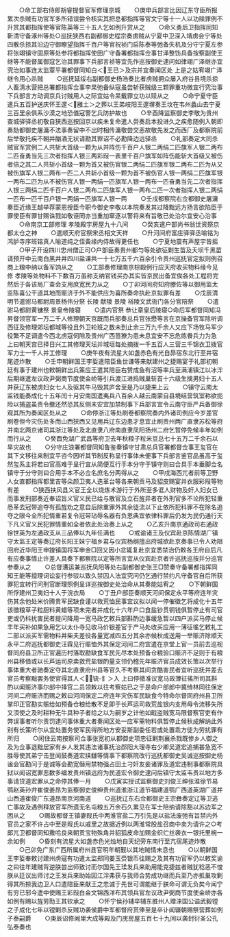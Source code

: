 <!-- { "loadSidebar": true } -->
　　○命工部右侍郎胡睿提督官军修理京城
　　○庚申兵部言比因辽东守臣所报累次杀贼有功官军多所错误尝令核实其把总都指挥等官文宁等十一人以功赎罪例不升赏其都指挥使等官陈英等三十五人乞如例升赏从之
　　○命义勇后卫指挥同知靳清守备涿州等处○巡抚狭西右副都御史程宗奏虏贼从宁夏中卫深入靖虏会宁等处四散杀掠其沿边守御瞭望指挥千百户等官祝祯门启陈泰等弛备失机及分守宁夏左参将张翊镇守固原等处参将都指挥使田广守备署都指挥佥事甘泽整饬兵备按察副使王继等不能督属御寇乞治其罪事下兵部言祯等宜先作巡按御史逮问如律翊广泽继亦宜究治如事连太监覃平署都督同知白＜王已＞及宗并宜奏闻区处  上是之姑宥翊广泽继令用心杀贼
　　○巡抚延绥右副都御史杨浩奏比者虏贼拥众屡入府谷县境杀掠人畜清水营把总署都指挥佥事李杲弛备纵寇虽尝斩获贼级三颗罪重功微宜行究治事下兵部言方动调京兵讨贼用人之际宜姑令杲戴罪立功以赎从之
　　○命宁夏守臣遣兵五百护送庆怀王邃＜雝土＞之葬以王弟岐阳王邃塀奏王坟在韦州蠡山去宁夏三百里余俱系沙漠之地恐值寇警乞兵防护故也
　　○辛酉降监察御史李敬为贵州查城驿驿丞初敬自狭西巡按回京以疾未复命遣人赍奏启本投进久之疾愈随例入朝即奏劾都御史屠滽不法事奏留中不出时相传滽敬尝交恶故敬先发之而西厂及都察院前后举敬托疾不朝并酗酒无状请勘其罪诏不必勘降边远驿丞
　　○礼部奏定大同杀贼官军赏例二人共斩大首级一颗为从并阵伤千百户人银二两绢二匹旗军人银二两布二匹奋勇当先三次者指挥人银三两彩叚一表里千百户旗军如阵伤能斩大首级又被伤者倍之其二人共斩小首级一颗为首又被伤官银二两绢二匹旗军银二两布二匹为从又被伤旗军人银二两布一匹二人共斩小首级一颗为首不被伤官人银一两绢二匹旗军银一两布二匹为从不被伤官人银一两绢一匹旗军人银一两布一匹奋勇当先二次者指挥人银三两绢二匹千百户人银二两布二匹旗军人银一两布二匹一次者指挥人银二两绢一匹布一匹千百户银一两绢一匹旗军人银一两
　　○壬戌都察院右佥都御史屠滽奏臣近缘王越举荐蒙恩授臣今职今御史李敬以本院奏发其过降黜远方扬言欲陷臣于罪使臣有罪甘赐诛戮如敬诬罔亦当重加窜逐以警将来有旨敬已处治尔宜安心治事
　　○命南京工部修理  孝陵殿宇房屋九十八间
　　○癸亥遣户部尚书翁世资祭京都太仓之神
　　○遣顺天府官祭宋丞相文天祥
　　○升河间府富庄驿驿丞喻铭为鸿胪寺序班铭真人喻道纯之侄夤缘内侍故得更任也
　　○宁夏地震有声屋宇皆摇
　　○甲子开设四川忠州僧正司○户部臣奏贵州都匀等处欲征剿生苗及夭坝千黑苗请预开中云南白黑井并四川盐课共一十七万五千六百余引令贵州巡抚官定拟则例召商上粮中纳以备军饷从之
　　○工部奏修理南京棕殿例行应天府收买物料缘今见修  孝陵等处物料不下数百万虽称支纳官钱买办其实皆京民出备宜俟各处工程将完然后于各该局厂查会支用庶宽民力从之
　　○丁卯河间府知府滕佐等以御用监太监陈喜公干道其地而赈济于外不能供应为喜所奏命执赴京拟罪有差
　　○戊辰清明节遣驸马都尉周景杨伟分祭  长陵  献陵  景陵  裕陵文武衙门各分官陪祭
　　○遣驸马都尉黄镛祭  景皇帝陵寝
　　○遣内官祭  恭让章皇后陵寝○命后军都督同知冯昇督领官军一万二千人修理朝天宫既而兵部奏总兵官张懋等言在京操备官军除听调西征及修理郊坛都城等役且外卫轮班之数未到止余三万九千余人又应下场牧马军少役繁不足调遣今西北虏寇伺隙及贵州广西苗獠为患未息宜安不忘危练餋兵力为急  上曰朝天宫已择日兴工其修理天坛并城垣每处摘拨一千五百人三营三千锦衣卫拨官军力士一千人并工修理
　　○庚午夜有流星大如盏赤色有光自昴宿东北行至井宿尾迹炸散
　　○壬申朝鲜国王李娎遣陪臣鱼世谦等来献建州之捷赐宴于礼部初朝廷有事于建州也敕朝鲜出兵策应王遣其陪臣右赞成鱼有沼等率兵至满浦镇江以冰泮后期继遣左议政尹弼商节度使金峤等引兵渡江进捣贼巢斩首十六级生擒男妇十五人并获辽东被虏妇女七人及驱其牛马毁其庐舍至是乃以捷来上云
　　○镇守云南太监钱能奏成化十五年闰十月安南国遣夷兵八百余人越云南蒙自县境结营筑室称欲扼险以捕盗虽责令撤还然恐其反侧未安宜加禁制事下兵部言宜令云南守臣严兵备御徐观其所为奏闻区处从之
　　○命停浙江等处刷卷都察院奏内外诸司例应今岁差官刷卷但今灾伤处多而山西狭西又见用兵辽东边患才息宜止刷贵州两广直隶苏松等府并南北两京诸司其浙江等处及北直隶八府南直隶凤阳扬州二府乞暂停免候丰年如例而行从之
　　○癸酉免湖广武昌等府卫去年秋粮子粒米豆总七十五万二千余石以旱灾故也
　　○分守庄浪署都督同知鲁鉴奏镇守甘肃总兵官署都督佥事王玺官在其下文移往来制宜平咨今因听其节制反称呈行事体未便事下兵部言鉴官品虽高于玺然玺系主将若曰官高难于呈行宜从简便互行手本分守于镇守则曰合具手本垂脚佥名镇守于分守则曰合用手本不必佥名庶名分两得从之
　　○甲戌海西兀者前等卫野人女直都指挥都里吉等朵颜卫夷人迭革台等各来朝贡马及貂皮赐宴并衣服彩叚等物有差
　　○狭西扶风县义官王全以烧炼术游行于外所至多诓人财物及奸人妇女已而事发刑部奏近奉诏旨义官义民已给与散官及立石旌异者在外刑官多不论所犯轻重悉革去冠带追夺有孤旌劝之意自后除重罪外其余徒流以下止依所犯科罪不在除名追夺之限今全所犯情重若复令冠带玷辱名器有负恩典宜依律科罪后仍发为民仍通行天下凡义官义民犯罪情重如全者依此处治奏上从之
　　○乙亥升南京通政司右通政徐世英为左通政支从三品俸以九年任满也
　　○戒谕诸王及仪宾赴京陈情湖广镇守太监王定等奏辽府长阳王妹宁福乡君与仪宾杨纲擅出府城欲赴京奏事已令人劝阻回府近华阳王申鍷镇国将军申金□回又因小忿辄复赴京宜悉禁治仍敕各王府自后凡有应奏事情止许差人具奏下都察院以定等所言宜从仪宾赴京者许巡抚巡按并分巡官参奏从之
　　○总督漕运兼巡抚凤阳等处右副都御史张王□赞奏守备署都指挥同知王能等擅理词讼妄行参驳以致久禁囚人法宜究问仍乞通行禁约凡守备官自后所获罪犯宜转行问刑官断理照例呈详巡按御史处治命从其奏能姑宥之
　　○下朝鲜国所俘建州卫夷妇十人于浣衣局
　　○丁丑户部臣奏顺天河间保定永平等府连年灾伤其余他处米价腾贵军民缺食谨以救荒恤民事宜议拟以闻一停催徵乞将成化十五年该徵粮草子粒厨料黄蜡等项未完者并成化十六年户口食盐钞贯铜钱俱暂停止有司官吏或仍科扰害民者提问降用一宽马政乞敕兵部斟酌边事缓急暂以四户派买马停止候丰年买补如果急用乞以太仆寺见收马价银差官于产马处收买应用一薄征徭乞敕礼工二部以派买军需物料并柴夫差役各量宽减四五分其余亦候秋成送用一举赈济除顺天永平二府巡抚都御史汪霖见行赈恤外其保定河间二府宜遣在京堂上官一员前去巡视督同府县卫所正官遍历村落取勘缺食军民先尽本处预备仓粮验口赈济不足则于有粮州县移借或以长芦运司原卖救荒盐银酌量支领仍稽先年赈济官员成效长策以次举行事体重大者驰奏定夺其北直隶府州县等官久不考察其间贪酷害民者宜听巡抚并差去官员考察黜罢务使官得其人＜锍-釒＞入  上曰停徵准议宽马政薄征徭所司其斟酌以闻赈济事尔部中择官二员领敕以往考察姑已之于是命户部郎中冀绮林同往保定河间二府赈济而赐之敕曰河间保定二府连年灾伤军民缺食今特命尔督同府州县卫所掌印正官勘实赈给如预备仓粮给散不足即于长芦运司救荒盐银内支用毋令流移失所又湏使之及时耕种无牛具种子者给之以为嗣岁之计他如戢盗贼宽马限督察官吏有作弊误事者听尔责罚逮问事体重大者奏闻区处一应军需物料俱暂停止候秋成解纳此外别有长策听尔从宜处置务使军民得所地方安妥斯副委任若或处置乖方徒为劳扰罪有所归
　　○闲住云南按察司佥事张宽初从都御史项忠征剿荆襄杀戮既惨乡人御之及为佥事退黜居家有乡人发其违法诸事抚治郧阳大理寺右少卿吴道宏追捕甚急宽不胜辱使其弟宁击登闻鼓奏道宏挟讎等情事下都察院改行巡抚都御史吴诚巡按御史杨谧会官勘问于是诚等会勘宽僣用禁物强占田土刁奸友妾诸罪及道宏违制事都察院具狱以闻诏宽罪恶数多编发贵州镇远府为民道宏令御史逮问后镇守太监韦贵以地方多事请贷道宏罪从之命停其俸一月
　　○戊寅实授试监察御史刘俊王绅张淮徐节易鹗赵英孙弁崔俊姜昂为监察御史俊绅贵州道淮浙江道节福建道鹗广西道英湖广道并山西道崔俊广东道昂南京河南道
　　○巡抚辽东右佥都御史王宗彝奏定辽等卫逃亡事故及遇例释放官军所遗无名屯粮五万余石久累见在军士陪纳请除豁以苏边军之困从之
　　○赐故都督王镇妻叚氏中两淮官盐二万引先是以盐法废弛有旨禁内外官员之家不许占中至是叚氏以戚里之故据近例以两淮常股盐召商中卖为请许之○考郎兀卫都督同知撒哈良来朝贡宝物殊角并貂狐皮命加赐金织纻丝袭衣一银托里椀一余如例
　　○昏刻有流星大如盏赤色光烛地自天纪旁东南行至亢宿尾迹炸散
　　○己卯免广东广西所属府州县官明年朝觐以其地贼情未息也
　　○以朝鲜国王李娎奉敕讨建州虏寇有功遣太监郑同姜玉赍银币往赐之及其有功官军仍以敕奖谕之曰往年建贼背逆朕尝出师致讨而尔国先王瑈发兵来助用能克捷兹者贼犹稔恶不悛朕从廷议出师讨之王发兵来助始因江泮弗获与我师合势成功继而兵至乃亦抵巢攻剿得其所掠我边卫人口遣陪臣来献王之忠诚于先世可谓能继于朕命可谓无负矣今闻宁有穷已邪今遣中使赐王彩叚白金文锦西洋布其领兵官左议政尹弼商节度使金峤亦各如例有赐以旌劳勚王其钦承之
　　○怀宁侯孙辅卒辅东胜州人赠涞国公谥武毅镗之子成化七年以镗剿杀反贼功袭侯爵中军都督府贳俸至是卒讣闻辍朝赐祭营葬如例子泰嗣爵
　　○庚辰诏修阙里大成等殿及门庑房屋五百七十九间以袭封衍圣公孔弘泰奏也
